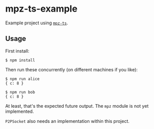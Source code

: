 # mpz-ts-example

Example project using [`mpz-ts`](https://www.npmjs.com/package/mpz-ts).

## Usage

First install:

```
$ npm install
```

Then run these concurrently (on different machines if you like):

```
$ npm run alice
{ c: 8 }
```

```
$ npm run bob
{ c: 8 }
```

At least, that's the expected future output. The `mpz` module is not yet
implemented.

`P2PSocket` also needs an implementation within this project.
